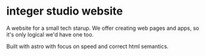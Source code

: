 # integer studio website

A website for a small tech starup. We offer creating web pages and apps, so it's only logical we'd have one too.

Built with astro with focus on speed and correct html semantics.
